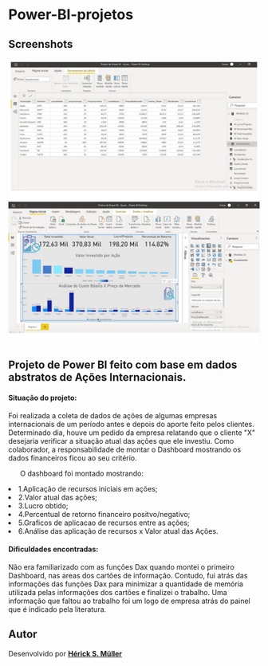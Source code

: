 <h1><b> Power-BI-projetos </b> </h1>
<h2>Screenshots</h2>

<img src="./img/screen01.jpeg">
<img src="./img/screen02.jpeg">

<h2>Projeto de Power BI feito com base em dados abstratos de Ações Internacionais.</h2>

<h4><b>Situação do projeto: </b></h4>
  <p>Foi realizada a coleta de dados de ações de algumas empresas internacionais de um período antes e depois do aporte feito pelos clientes. Determinado dia, houve um pedido da empresa  relatando que o  cliente "X"  desejaria verificar a situação atual das ações que ele investiu. Como colaborador, a responsabilidade de montar o Dashboard mostrando os dados financeiros ficou ao seu critério.</p>


 <ul>O dashboard foi montado mostrando: </ul>
 <li> 1.Aplicação de recursos iniciais em ações;</li>
 <li> 2.Valor atual das ações;</li>
 <li> 3.Lucro obtido;</li>
 <li> 4.Percentual de retorno financeiro positvo/negativo;</li>
 <li> 5.Graficos de aplicacao de recursos entre as ações; </li>
 <li> 6.Análise das aplicação de recursos x Valor atual das Ações.</li>
  

<h4><b>Dificuldades encontradas:</b></h4>
  <p>Não era familiarizado com as funções Dax quando montei o primeiro Dashboard, nas areas dos cartões de informação. Contudo, fui atrás das informações das funções Dax para minimizar a quantidade de memória utilizada pelas informações dos cartões e finalizei o trabalho. Uma informação que faltou ao trabalho foi um logo de empresa atrás do painel que é indicado pela literatura.</p>


## Autor

Desenvolvido por [**Hérick S. Müller**](https://www.linkedin.com/in/herick-muller/)
